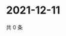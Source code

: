 # 2021-12-11

共 0 条

<!-- BEGIN WEIBO -->
<!-- 最后更新时间 Sat Dec 11 2021 08:38:54 GMT+0800 (China Standard Time) -->

<!-- END WEIBO -->
